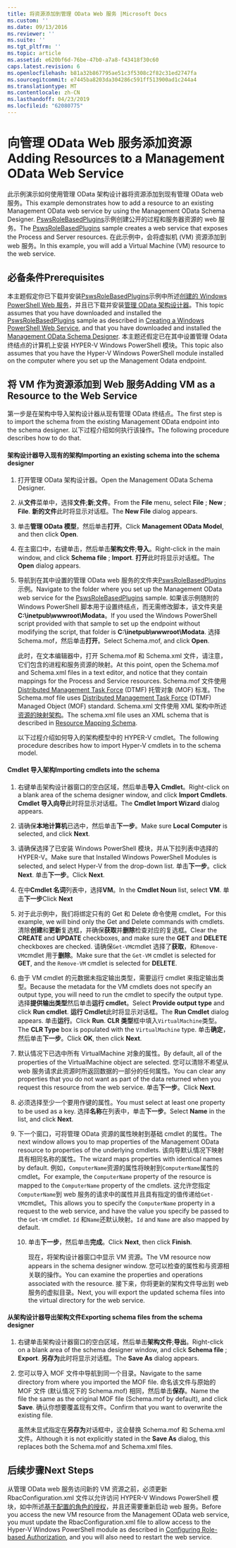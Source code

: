 ```yaml
---
title: 将资源添加到管理 OData Web 服务 |Microsoft Docs
ms.custom: ''
ms.date: 09/13/2016
ms.reviewer: ''
ms.suite: ''
ms.tgt_pltfrm: ''
ms.topic: article
ms.assetid: e620bf6d-76be-47b0-a7a8-f43418f30c60
caps.latest.revision: 6
ms.openlocfilehash: b81a32b867795ae51c3f5308c2f82c31ed2747fa
ms.sourcegitcommit: e7445ba8203da304286c591ff513900ad1c244a4
ms.translationtype: MT
ms.contentlocale: zh-CN
ms.lasthandoff: 04/23/2019
ms.locfileid: "62080775"
---
```

# <a name="adding-resources-to-a-management-odata-web-service"></a><span data-ttu-id="2a73f-102">向管理 OData Web 服务添加资源</span><span class="sxs-lookup"><span data-stu-id="2a73f-102">Adding Resources to a Management OData Web Service</span></span>

<span data-ttu-id="2a73f-103">此示例演示如何使用管理 OData 架构设计器将资源添加到现有管理 OData web 服务。</span><span class="sxs-lookup"><span data-stu-id="2a73f-103">This example demonstrates how to add a resource to an existing Management OData web service by using the Management OData Schema Designer.</span></span> <span data-ttu-id="2a73f-104">[PswsRoleBasedPlugins](https://code.msdn.microsoft.com:443/windowsdesktop/PswsRoleBasedPlugins-9c79b75a)示例创建公开的过程和服务器资源的 web 服务。</span><span class="sxs-lookup"><span data-stu-id="2a73f-104">The [PswsRoleBasedPlugins](https://code.msdn.microsoft.com:443/windowsdesktop/PswsRoleBasedPlugins-9c79b75a) sample creates a web service that exposes the Process and Server resources.</span></span> <span data-ttu-id="2a73f-105">在此示例中，会将虚拟机 (VM) 资源添加到 web 服务。</span><span class="sxs-lookup"><span data-stu-id="2a73f-105">In this example, you will add a Virtual Machine (VM) resource to the web service.</span></span>

## <a name="prerequisites"></a><span data-ttu-id="2a73f-106">必备条件</span><span class="sxs-lookup"><span data-stu-id="2a73f-106">Prerequisites</span></span>

<span data-ttu-id="2a73f-107">本主题假定你已下载并安装[PswsRoleBasedPlugins](https://code.msdn.microsoft.com:443/windowsdesktop/PswsRoleBasedPlugins-9c79b75a)示例中所述[创建的 Windows PowerShell Web 服务](./creating-a-management-odata-web-service.md)，并且已下载并安装[管理 OData 架构设计器](https://marketplace.visualstudio.com/items?itemName=jlisc0.ManagementODataSchemaDesigner)。</span><span class="sxs-lookup"><span data-stu-id="2a73f-107">This topic assumes that you have downloaded and installed the [PswsRoleBasedPlugins](https://code.msdn.microsoft.com:443/windowsdesktop/PswsRoleBasedPlugins-9c79b75a) sample as described in [Creating a Windows PowerShell Web Service](./creating-a-management-odata-web-service.md), and that you have downloaded and installed the [Management OData Schema Designer](https://marketplace.visualstudio.com/items?itemName=jlisc0.ManagementODataSchemaDesigner).</span></span> <span data-ttu-id="2a73f-108">本主题还假定已在其中设置管理 Odata 终结点的计算机上安装 HYPER-V Windows PowerShell 模块。</span><span class="sxs-lookup"><span data-stu-id="2a73f-108">This topic also assumes that you have the Hyper-V Windows PowerShell module installed on the computer where you set up the Management Odata endpoint.</span></span>

## <a name="adding-vm-as-a-resource-to-the-web-service"></a><span data-ttu-id="2a73f-109">将 VM 作为资源添加到 Web 服务</span><span class="sxs-lookup"><span data-stu-id="2a73f-109">Adding VM as a Resource to the Web Service</span></span>

<span data-ttu-id="2a73f-110">第一步是在架构中导入架构设计器从现有管理 OData 终结点。</span><span class="sxs-lookup"><span data-stu-id="2a73f-110">The first step is to import the schema from the existing Management OData endpoint into the schema designer.</span></span> <span data-ttu-id="2a73f-111">以下过程介绍如何执行该操作。</span><span class="sxs-lookup"><span data-stu-id="2a73f-111">The following procedure describes how to do that.</span></span>

#### <a name="importing-an-existing-schema-into-the-schema-designer"></a><span data-ttu-id="2a73f-112">架构设计器导入现有的架构</span><span class="sxs-lookup"><span data-stu-id="2a73f-112">Importing an existing schema into the schema designer</span></span>

1. <span data-ttu-id="2a73f-113">打开管理 OData 架构设计器。</span><span class="sxs-lookup"><span data-stu-id="2a73f-113">Open the Management OData Schema Designer.</span></span>

2. <span data-ttu-id="2a73f-114">从**文件**菜单中，选择**文件**;**新**;**文件**。</span><span class="sxs-lookup"><span data-stu-id="2a73f-114">From the **File** menu, select **File** ; **New** ; **File**.</span></span> <span data-ttu-id="2a73f-115">**新的文件**此时将显示对话框。</span><span class="sxs-lookup"><span data-stu-id="2a73f-115">The **New File** dialog appears.</span></span>

3. <span data-ttu-id="2a73f-116">单击**管理 OData 模型**，然后单击**打开**。</span><span class="sxs-lookup"><span data-stu-id="2a73f-116">Click **Management OData Model**, and then click **Open**.</span></span>

4. <span data-ttu-id="2a73f-117">在主窗口中，右键单击，然后单击**架构文件**;**导入**。</span><span class="sxs-lookup"><span data-stu-id="2a73f-117">Right-click in the main window, and click **Schema file** ; **Import**.</span></span> <span data-ttu-id="2a73f-118">**打开**此时将显示对话框。</span><span class="sxs-lookup"><span data-stu-id="2a73f-118">The **Open** dialog appears.</span></span>

5. <span data-ttu-id="2a73f-119">导航到在其中设置的管理 OData web 服务的文件夹[PswsRoleBasedPlugins](https://code.msdn.microsoft.com:443/windowsdesktop/PswsRoleBasedPlugins-9c79b75a)示例。</span><span class="sxs-lookup"><span data-stu-id="2a73f-119">Navigate to the folder where you set up the Management OData web service for the [PswsRoleBasedPlugins](https://code.msdn.microsoft.com:443/windowsdesktop/PswsRoleBasedPlugins-9c79b75a) sample.</span></span> <span data-ttu-id="2a73f-120">如果该示例随附的 Windows PowerShell 脚本用于设置终结点，而无需修改脚本，该文件夹是**C:\inetpub\wwwroot\Modata**。</span><span class="sxs-lookup"><span data-stu-id="2a73f-120">If you used the Windows PowerShell script provided with that sample to set up the endpoint without modifying the script, that folder is **C:\inetpub\wwwroot\Modata**.</span></span> <span data-ttu-id="2a73f-121">选择 Schema.mof，然后单击**打开**。</span><span class="sxs-lookup"><span data-stu-id="2a73f-121">Select Schema.mof, and click **Open**.</span></span>

   <span data-ttu-id="2a73f-122">此时，在文本编辑器中，打开 Schema.mof 和 Schema.xml 文件，请注意，它们包含的进程和服务资源的映射。</span><span class="sxs-lookup"><span data-stu-id="2a73f-122">At this point, open the Schema.mof and Schema.xml files in a text editor, and notice that they contain mappings for the Process and Service resources.</span></span> <span data-ttu-id="2a73f-123">Schema.mof 文件使用[Distributed Management Task Force](https://www.dmtf.org/) (DTMF) 托管对象 (MOF) 标准。</span><span class="sxs-lookup"><span data-stu-id="2a73f-123">The Schema.mof file uses [Distributed Management  Task Force](https://www.dmtf.org/) (DTMF) Managed Object (MOF) standard.</span></span> <span data-ttu-id="2a73f-124">Schema.xml 文件使用 XML 架构中所述[资源的映射架构](./resource-mapping-schema.md)。</span><span class="sxs-lookup"><span data-stu-id="2a73f-124">The schema.xml file uses an XML schema that is described in [Resource Mapping Schema](./resource-mapping-schema.md).</span></span>

   <span data-ttu-id="2a73f-125">以下过程介绍如何导入的架构模型中的 HYPER-V cmdlet。</span><span class="sxs-lookup"><span data-stu-id="2a73f-125">The following procedure describes how to import Hyper-V cmdlets in to the schema model.</span></span>

#### <a name="importing-cmdlets-into-the-schema"></a><span data-ttu-id="2a73f-126">Cmdlet 导入架构</span><span class="sxs-lookup"><span data-stu-id="2a73f-126">Importing cmdlets into the schema</span></span>

1. <span data-ttu-id="2a73f-127">右键单击架构设计器窗口的空白区域，然后单击**导入 Cmdlet**。</span><span class="sxs-lookup"><span data-stu-id="2a73f-127">Right-click on a blank area of the schema designer window, and click **Import Cmdlets**.</span></span> <span data-ttu-id="2a73f-128">**Cmdlet 导入向导**此时将显示对话框。</span><span class="sxs-lookup"><span data-stu-id="2a73f-128">The **Cmdlet Import Wizard** dialog appears.</span></span>

2. <span data-ttu-id="2a73f-129">请确保**本地计算机**已选中，然后单击**下一步**。</span><span class="sxs-lookup"><span data-stu-id="2a73f-129">Make sure **Local Computer** is selected, and click **Next**.</span></span>

3. <span data-ttu-id="2a73f-130">请确保选择了已安装 Windows PowerShell 模块，并从下拉列表中选择的 HYPER-V。</span><span class="sxs-lookup"><span data-stu-id="2a73f-130">Make sure that Installed Windows PowerShell Modules is selected, and select Hyper-V from the drop-down list.</span></span> <span data-ttu-id="2a73f-131">单击**下一步**。</span><span class="sxs-lookup"><span data-stu-id="2a73f-131">click **Next**.</span></span> <span data-ttu-id="2a73f-132">单击**下一步**。</span><span class="sxs-lookup"><span data-stu-id="2a73f-132">Click **Next**.</span></span>

4. <span data-ttu-id="2a73f-133">在中**Cmdlet 名词**列表中，选择**VM**。</span><span class="sxs-lookup"><span data-stu-id="2a73f-133">In the **Cmdlet Noun** list, select **VM**.</span></span> <span data-ttu-id="2a73f-134">单击**下一步**</span><span class="sxs-lookup"><span data-stu-id="2a73f-134">Click **Next**</span></span>

5. <span data-ttu-id="2a73f-135">对于此示例中，我们将绑定只有的 Get 和 Delete 命令使用 cmdlet。</span><span class="sxs-lookup"><span data-stu-id="2a73f-135">For this example, we will bind only the Get and Delete commands with cmdlets.</span></span> <span data-ttu-id="2a73f-136">清除**创建**和**更新**复选框，并确保**获取**并**删除**检查对应的复选框。</span><span class="sxs-lookup"><span data-stu-id="2a73f-136">Clear the **CREATE** and **UPDATE** checkboxes, and make sure the **GET** and **DELETE** checkboxes are checked.</span></span> <span data-ttu-id="2a73f-137">请确保`Get-VM`cmdlet 选择了**获取**，和`Remove-VM`cmdlet 用于**删除**。</span><span class="sxs-lookup"><span data-stu-id="2a73f-137">Make sure that the `Get-VM` cmdlet is selected for **GET**, and the `Remove-VM` cmdlet is selected for **DELETE**.</span></span>

6. <span data-ttu-id="2a73f-138">由于 VM cmdlet 的元数据未指定输出类型，需要运行 cmdlet 来指定输出类型。</span><span class="sxs-lookup"><span data-stu-id="2a73f-138">Because the metadata for the VM cmdlets does not specify an output type, you will need to run the cmdlet to specify the output type.</span></span> <span data-ttu-id="2a73f-139">选择**提供输出类型**然后单击**运行 cmdlet**。</span><span class="sxs-lookup"><span data-stu-id="2a73f-139">Select **Provide output type** and click **Run cmdlet**.</span></span> <span data-ttu-id="2a73f-140">**运行 Cmdlet**此时将显示对话框。</span><span class="sxs-lookup"><span data-stu-id="2a73f-140">The **Run Cmdlet** dialog appears.</span></span> <span data-ttu-id="2a73f-141">单击**运行**。</span><span class="sxs-lookup"><span data-stu-id="2a73f-141">Click **Run**.</span></span> <span data-ttu-id="2a73f-142">**CLR 类型**框中填入`VirtualMachine`类型。</span><span class="sxs-lookup"><span data-stu-id="2a73f-142">The **CLR Type** box is populated with the `VirtualMachine` type.</span></span> <span data-ttu-id="2a73f-143">单击**确定**，然后单击**下一步**。</span><span class="sxs-lookup"><span data-stu-id="2a73f-143">Click **OK**, then click **Next**.</span></span>

7. <span data-ttu-id="2a73f-144">默认情况下已选中所有 VirtualMachine 对象的属性。</span><span class="sxs-lookup"><span data-stu-id="2a73f-144">By default, all of the properties of the VirtualMachine object are selected.</span></span> <span data-ttu-id="2a73f-145">您可以清除不希望从 web 服务请求此资源时所返回数据的一部分的任何属性。</span><span class="sxs-lookup"><span data-stu-id="2a73f-145">You can clear any properties that you do not want as part of the data returned when you request this resource from the web service.</span></span> <span data-ttu-id="2a73f-146">单击**下一步**。</span><span class="sxs-lookup"><span data-stu-id="2a73f-146">Click **Next**.</span></span>

8. <span data-ttu-id="2a73f-147">必须选择至少一个要用作键的属性。</span><span class="sxs-lookup"><span data-stu-id="2a73f-147">You must select at least one property to be used as a key.</span></span> <span data-ttu-id="2a73f-148">选择**名称**在列表中，单击**下一步**。</span><span class="sxs-lookup"><span data-stu-id="2a73f-148">Select **Name** in the list, and click **Next**.</span></span>

9. <span data-ttu-id="2a73f-149">下一个窗口，可将管理 OData 资源的属性映射到基础 cmdlet 的属性。</span><span class="sxs-lookup"><span data-stu-id="2a73f-149">The next window allows you to map properties of the Management OData resource to properties of the underlying cmdlets.</span></span> <span data-ttu-id="2a73f-150">该向导默认情况下映射具有相同名称的属性。</span><span class="sxs-lookup"><span data-stu-id="2a73f-150">The wizard maps properties with identical names by default.</span></span> <span data-ttu-id="2a73f-151">例如，`ComputerName`资源的属性将映射到`ComputerName`属性的 cmdlet。</span><span class="sxs-lookup"><span data-stu-id="2a73f-151">For example, the `ComputerName` property of the resource is mapped to the `ComputerName` property of the cmdlets.</span></span>  <span data-ttu-id="2a73f-152">这允许您指定`ComputerName`到 web 服务的请求中的属性并且具有指定的值传递给`Get-VM`cmdlet。</span><span class="sxs-lookup"><span data-stu-id="2a73f-152">This allows you to specify the `ComputerName` property in a request to the web service, and have the value you specify be passed to the `Get-VM` cmdlet.</span></span> <span data-ttu-id="2a73f-153">`Id` 和`Name`还默认映射。</span><span class="sxs-lookup"><span data-stu-id="2a73f-153">`Id` and `Name` are also mapped by default.</span></span>

   10. <span data-ttu-id="2a73f-154">单击**下一步**，然后单击**完成**。</span><span class="sxs-lookup"><span data-stu-id="2a73f-154">Click **Next**, then click **Finish**.</span></span>

       <span data-ttu-id="2a73f-155">现在，将架构设计器窗口中显示 VM 资源。</span><span class="sxs-lookup"><span data-stu-id="2a73f-155">The VM resource now appears in the schema designer window.</span></span> <span data-ttu-id="2a73f-156">您可以检查的属性和与资源相关联的操作。</span><span class="sxs-lookup"><span data-stu-id="2a73f-156">You can examine the properties and operations associated with the resource.</span></span> <span data-ttu-id="2a73f-157">接下来，你将更新的架构文件导出到 web 服务的虚拟目录。</span><span class="sxs-lookup"><span data-stu-id="2a73f-157">Next, you will export the updated schema files into the virtual directory for the web service.</span></span>

#### <a name="exporting-schema-files-from-the-schema-designer"></a><span data-ttu-id="2a73f-158">从架构设计器导出架构文件</span><span class="sxs-lookup"><span data-stu-id="2a73f-158">Exporting schema files from the schema designer</span></span>

1. <span data-ttu-id="2a73f-159">右键单击架构设计器窗口的空白区域，然后单击**架构文件**;**导出**。</span><span class="sxs-lookup"><span data-stu-id="2a73f-159">Right-click on a blank area of the schema designer window, and click **Schema file** ; **Export**.</span></span> <span data-ttu-id="2a73f-160">**另存为**此时将显示对话框。</span><span class="sxs-lookup"><span data-stu-id="2a73f-160">The **Save As** dialog appears.</span></span>

2. <span data-ttu-id="2a73f-161">您可以导入 MOF 文件中导航到同一个目录。</span><span class="sxs-lookup"><span data-stu-id="2a73f-161">Navigate to the same directory from where you imported the MOF file.</span></span> <span data-ttu-id="2a73f-162">命名该文件与原始的 MOF 文件 (默认情况下的 Schema.mof) 相同，然后单击**保存**。</span><span class="sxs-lookup"><span data-stu-id="2a73f-162">Name the file the same as the original MOF file (Schema.mof by default), and click **Save**.</span></span> <span data-ttu-id="2a73f-163">确认你想要覆盖现有文件。</span><span class="sxs-lookup"><span data-stu-id="2a73f-163">Confirm that you want to overwrite the existing file.</span></span>

   <span data-ttu-id="2a73f-164">虽然未显式指定在**另存为**对话框中，这会替换 Schema.mof 和 Schema.xml 文件。</span><span class="sxs-lookup"><span data-stu-id="2a73f-164">Although it is not explicitly stated in the **Save As** dialog, this replaces both the Schema.mof and Schema.xml files.</span></span>

## <a name="next-steps"></a><span data-ttu-id="2a73f-165">后续步骤</span><span class="sxs-lookup"><span data-stu-id="2a73f-165">Next Steps</span></span>

<span data-ttu-id="2a73f-166">从管理 OData web 服务访问新的 VM 资源之前，必须更新 RbacConfiguration.xml 文件以允许访问 HYPER-V Windows PowerShell 模块，如中所述[基于配置的角色的授权](./configuring-role-based-authorization.md)，并且还需要重新启动 web 服务。</span><span class="sxs-lookup"><span data-stu-id="2a73f-166">Before you access the new VM resource from the Management OData web service, you must update the RbacConfiguration.xml file to allow access to the Hyper-V Windows PowerShell module as described in [Configuring Role-based Authorization](./configuring-role-based-authorization.md), and you will also need to restart the web service.</span></span>